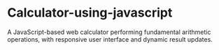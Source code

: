 # Calculator-using-javascript
A JavaScript-based web calculator performing fundamental arithmetic operations, with responsive user interface and dynamic result updates.
